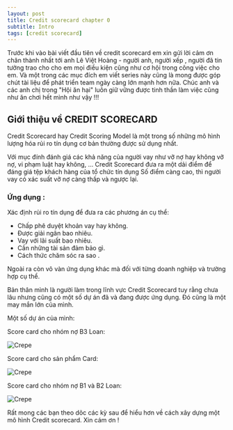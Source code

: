 ```yaml
---
layout: post
title: Credit scorecard chapter 0
subtitle: Intro
tags: [credit scorecard]
---
```



Trước khi vào bài viết đầu tiên về credit scorecard em xin gửi lời cảm ơn chân thành nhất tới anh Lê Việt Hoàng - 
người anh, người xếp , người đã tin tưởng trao cho cho em mọi điều kiện cũng như cơ hội trong công việc cho em. 
Và một trong các mục đích em viết series này cũng là mong được góp chút tài liệu để phát triển team ngày 
càng lớn mạnh hơn nữa. Chúc anh và các anh chị trong "Hội ăn hại" luôn giữ vững được tinh thần làm việc cũng 
như ăn chơi hết mình như vậy !!!


## Giới thiệu về CREDIT SCORECARD

Credit Scorecard hay Credit Scoring Model là một trong số những mô hình lượng 
hóa rủi ro tín dụng cơ bản thường được sử dụng nhất.

Với mục đính đánh giá các khả năng của người vay như vỡ nợ hay không vỡ nợ, vi phạm luật hay không, ... 
Credit Scorecard đưa ra một dải điểm để đáng giá tệp khách hàng của tổ chức tín dụng
Số điểm càng cao, thì người vay có xác suất vỡ nợ càng thấp và ngược lại.

### Ứng dụng :

Xác định rủi ro tín dụng để đưa ra các phương án cụ thể:

  - Chấp phê duyệt khoản vay hay không.
  - Được giải ngân bao nhiêu.
  - Vay với lãi suất bao nhiêu.
  - Cần những tài sản đảm bảo gì.
  - Cách thức chăm sóc ra sao .
  
Ngoài ra còn vô vàn ứng dụng khác mà đối với từng doanh nghiệp và trường hợp cụ thể.

Bản thân mình là người làm trong lĩnh vực Credit Scorecard tuy rằng chưa lâu nhưng 
cũng có một số dự án đã và đang được ứng dụng. Đó cũng là một may mắn lớn của mình.

Một số dự án của mình:


Score card cho nhóm nợ B3 Loan:

![Crepe](https://raw.githubusercontent.com/minmax49/minmax49.github.io/master/img/Scorecard_intro_0.png)



Score card cho sản phẩm Card:

![Crepe](https://raw.githubusercontent.com/minmax49/minmax49.github.io/master/img/Scorecard_intro_1.png)




Score card cho nhóm nợ B1 và B2 Loan:

![Crepe](https://raw.githubusercontent.com/minmax49/minmax49.github.io/master/img/Scorecard_intro_2.png)


Rất mong các bạn theo dõc các kỳ sau để hiểu hơn về cách xây dựng một mô hình Credit scorecard. Xin cám ơn !
